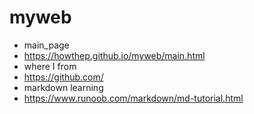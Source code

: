 # myweb
- main_page 
- <https://howthep.github.io/myweb/main.html>
- where I from 
- <https://github.com/>
- markdown learning
- <https://www.runoob.com/markdown/md-tutorial.html>
